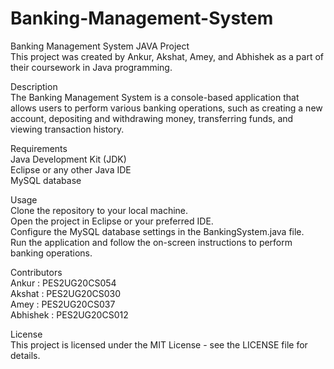 # Banking-Management-System                                                                                                                                        
Banking Management System JAVA Project                                                                                                                            
This project was created by Ankur, Akshat, Amey, and Abhishek as a part of their coursework in Java programming.                                                  
                                          
Description                                                                                                                                                      
The Banking Management System is a console-based application that allows users to perform various banking operations, such as creating a new account, depositing and withdrawing money, transferring funds, and viewing transaction history.                                                                                      

Requirements                                                                                                                                                        
Java Development Kit (JDK)                                                                                                                                          
Eclipse or any other Java IDE                                                                                                                                      
MySQL database

Usage                                                                                                                                                              
Clone the repository to your local machine.                                                                                                                         
Open the project in Eclipse or your preferred IDE.                                                                                                                
Configure the MySQL database settings in the BankingSystem.java file.                                                                                              
Run the application and follow the on-screen instructions to perform banking operations.                                                                            

Contributors                                                                                                                                                      
Ankur : PES2UG20CS054                                                                                                                                              
Akshat : PES2UG20CS030                                                                                                                                              
Amey : PES2UG20CS037                                                                                                                                                
Abhishek : PES2UG20CS012                                                                                                                                            
                                                                                                                                                                    
License                                                                                                                                                            
This project is licensed under the MIT License - see the LICENSE file for details.                                                                                  
